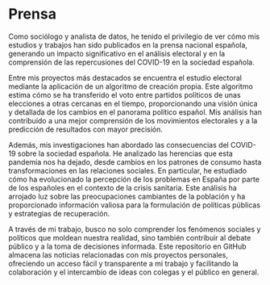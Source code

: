 # Prensa
Como sociólogo y analista de datos, he tenido el privilegio de ver cómo mis estudios y trabajos han sido publicados en la prensa nacional española, generando un impacto significativo en el análisis electoral y en la comprensión de las repercusiones del COVID-19 en la sociedad española.

Entre mis proyectos más destacados se encuentra el estudio electoral mediante la aplicación de un algoritmo de creación propia. Este algoritmo estima cómo se ha transferido el voto entre partidos políticos de unas elecciones a otras cercanas en el tiempo, proporcionando una visión única y detallada de los cambios en el panorama político español. Mis análisis han contribuido a una mejor comprensión de los movimientos electorales y a la predicción de resultados con mayor precisión.

Además, mis investigaciones han abordado las consecuencias del COVID-19 sobre la sociedad española. He analizado las herencias que esta pandemia nos ha dejado, desde cambios en los patrones de consumo hasta transformaciones en las relaciones sociales. En particular, he estudiado cómo ha evolucionado la percepción de los problemas en España por parte de los españoles en el contexto de la crisis sanitaria. Este análisis ha arrojado luz sobre las preocupaciones cambiantes de la población y ha proporcionado información valiosa para la formulación de políticas públicas y estrategias de recuperación.

A través de mi trabajo, busco no solo comprender los fenómenos sociales y políticos que moldean nuestra realidad, sino también contribuir al debate público y a la toma de decisiones informada. Este repositorio en GitHub almacena las noticias relacionadas con mis proyectos personales, ofreciendo un acceso fácil y transparente a mi trabajo y facilitando la colaboración y el intercambio de ideas con colegas y el público en general.
